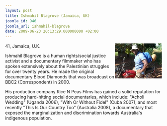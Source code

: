 ```yaml
---
layout: post
title: Ishmahil Blagrove (Jamaica, UK)
joomla_id: 946
joomla_url: ishmahil-blagrove
date: 2009-06-23 20:13:29.000000000 +02:00
---
```

<img style="float: right;" alt="ishmahil" src="images/stories/passenger/ishmahil.jpg" width="150" height="113" />41, Jamaica, U.K.
<p>Ishmahil Blagrove is a human rights/social justice activist and a documentary filmmaker who has spoken extensively about the Palestinian struggles for over twenty years. He made the original documentary Blood Diamonds that was broadcast on BBC2 (Correspondent) in 2000.</p>
<p>His production company Rice N Peas Films has gained a solid reputation for producing hard-hitting social documentaries, which include: "Acholi Wedding" (Uganda 2006), "With Or Without Fidel" (Cuba 2007), and most recently "This Is Our Country Too" (Australia 2008), a documentary that exposed the marginalization and discrimination towards Australia's indigenous population.</p>
